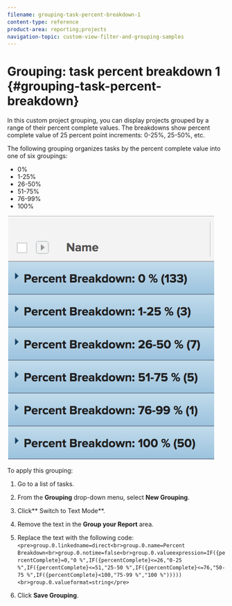 ```yaml
---
filename: grouping-task-percent-breakdown-1
content-type: reference
product-area: reporting;projects
navigation-topic: custom-view-filter-and-grouping-samples
---
```





# Grouping: task percent breakdown 1 {#grouping-task-percent-breakdown}

In this custom project grouping, you can display projects grouped by a range of their percent complete values. The breakdowns show percent complete value of 25 percent point increments: 0-25%, 25-50%, etc.&nbsp;


The following grouping organizes tasks by the percent complete value into one of six groupings:



* 0%
* 1-25%
* 26-50%
* 51-75%
* 76-99%
* 100%


![task_25__breakdown_grouping.png](assets/task-25--breakdown-grouping.png)




To apply this grouping:



1. Go to a list of tasks.
1. From the **Grouping**&nbsp;drop-down menu, select **New Grouping**.

1. Click** Switch to Text Mode**.
1. Remove the text&nbsp;in the **Group your Report** area.
1.  Replace&nbsp;the text with the following code:
   `<pre>group.0.linkedname=direct<br>group.0.name=Percent Breakdown<br>group.0.notime=false<br>group.0.valueexpression=IF({percentComplete}=0,"0 %",IF({percentComplete}<=26,"0-25 %",IF({percentComplete}<=51,"25-50 %",IF({percentComplete}<=76,"50-75 %",IF({percentComplete}<100,"75-99 %","100 %")))))<br>group.0.valueformat=string</pre>` 

1. Click **Save Grouping**.



